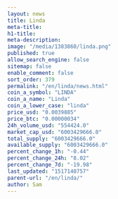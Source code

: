 ```yaml
---
layout: news
title: Linda
meta-title: 
h1-title: 
meta-description: 
image: "/media/1383860/linda.png"
published: true
allow_search_engine: false
sitemap: false
enable_comment: false
sort_order: 379
permalink: "/en/linda/news.html"
coin_a_symbol: "LINDA"
coin_a_name: "Linda"
coin_a_lower_case: "linda"
price_usd: "0.0039885"
price_btc: "0.00000034"
24h_volume_usd: "554424.0"
market_cap_usd: "6003429666.0"
total_supply: "6003429666.0"
available_supply: "6003429666.0"
percent_change_1h: "-0.44"
percent_change_24h: "8.02"
percent_change_7d: "-19.98"
last_updated: "1517140757"
parent-url: "/en/linda/"
author: Sam
---
```


